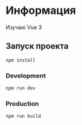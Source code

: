 # Информация
Изучаю Vue 3

## Запуск проекта

```sh
npm install
```

### Development

```sh
npm run dev
```

### Production

```sh
npm run build
```
